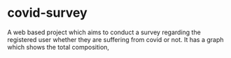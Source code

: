 # covid-survey
A web based project which aims to conduct a survey regarding the registered user whether they are suffering from covid or not. It has a graph which shows the total composition,
